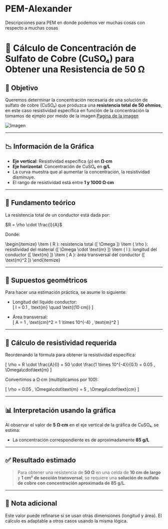 # PEM-Alexander
Descripciones para PEM en donde podemos ver muchas cosas con respecto a muchas cosas


# 📘 Cálculo de Concentración de Sulfato de Cobre (CuSO₄) para Obtener una Resistencia de 50 Ω

## 🧾 Objetivo

Queremos determinar  la concentración necesaria de una solución de sulfato de cobre (CuSO₄) que produzca una **resistencia total de 50 ohmios**, en este caso resistividad específica en función de la concentración la tomamos de ejmplo por meido de la imagen.[Pagina de la imagen](http://www.kronjaeger.com/hv/hv/comp/res/index.html)


![Imagen](http://www.kronjaeger.com/hv/hv/comp/res/spezres.png)

---

## 📉 Información de la Gráfica

- **Eje vertical**: Resistividad específica (ρ) en **Ω·cm**
- **Eje horizontal**: Concentración de CuSO₄ en **g/L**
- La curva muestra que al aumentar la concentración, la resistividad disminuye.
- El rango de resistividad está entre **1 y 1000 Ω·cm**

---

## 📐 Fundamento teórico

La resistencia total de un conductor está dada por:

$R = \rho \cdot \frac{l}{A}$


Donde:

\begin{itemize}
  \item \( R \): resistencia total \([ \Omega ]\)
  \item \( \rho \): resistividad del material \([ \Omega \cdot \text{m} ]\)
  \item \( l \): longitud del conductor \([ \text{m} ]\)
  \item \( A \): área transversal del conductor \([ \text{m}^2 ]\)
\end{itemize}


---

## 🧮 Supuestos geométricos

Para hacer una estimación práctica, se asume lo siguiente:

- Longitud del líquido conductor:  
  \[
  l = 0.1 \, \text{m} \quad \text{(10 cm)}
  \]
  
- Área transversal:  
  \[
  A = 1 \, \text{cm}^2 = 1 \times 10^{-4} \, \text{m}^2
  \]

---

## 🔄 Cálculo de resistividad requerida

Reordenando la fórmula para obtener la resistividad específica:

\[
\rho = R \cdot \frac{A}{l} = 50 \cdot \frac{1 \times 10^{-4}}{0.1} = 0.05 \, \Omega\cdot\text{m}
\]

Convertimos a Ω·cm (multiplicamos por 100):

\[
\rho = 0.05 \, \Omega\cdot\text{m} = 5 \, \Omega\cdot\text{cm}
\]

---

## 📊 Interpretación usando la gráfica

Al observar el valor de **5 Ω·cm** en el eje vertical de la gráfica de CuSO₄, se estima:

- La concentración correspondiente es de aproximadamente **85 g/L**

---

## ✅ Resultado estimado

> Para obtener una resistencia de **50 Ω** en una celda de **10 cm de largo** y **1 cm² de sección transversal**, se requiere una **solución de sulfato de cobre con concentración aproximada de 85 g/L**.

---

## 🧪 Nota adicional

Este valor puede refinarse si se usan otras dimensiones (longitud y área). El cálculo es adaptable a otros casos usando la misma lógica.

